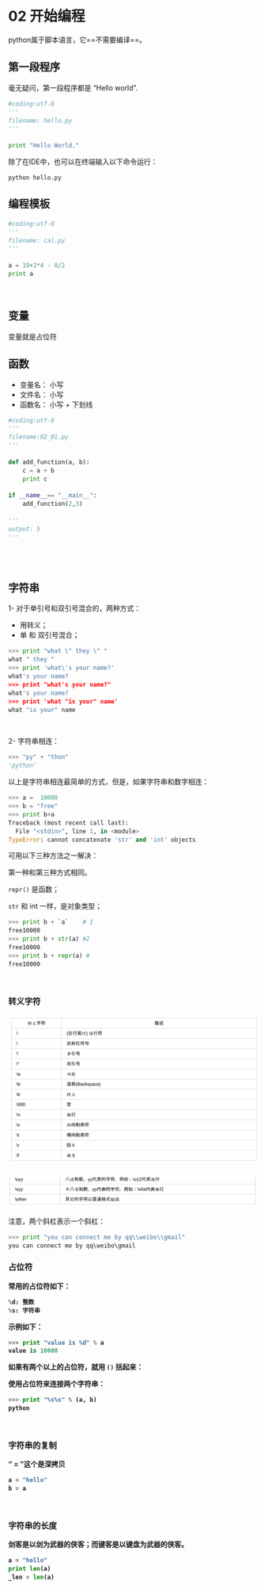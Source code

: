 # 02 开始编程

python属于脚本语言，它==不需要编译==。

## 第一段程序

毫无疑问，第一段程序都是 “Hello world”.

```python
#coding:utf-8
'''
filename: hello.py
'''

print "Hello World."
```

除了在IDE中，也可以在终端输入以下命令运行：

```shell
python hello.py
```



## 编程模板

```python
#coding:utf-8
'''
filename: cal.py
'''

a = 19+2*4 - 8/2
print a
```

<br>

## 变量

变量就是占位符



## 函数

- 变量名： 小写
- 文件名： 小写
- 函数名： 小写 + 下划线

```python
#coding:utf-8
'''
filename:02_01.py
'''

def add_function(a, b):
    c = a + b
    print c

if __name__== "__main__":
    add_function(2,3)

'''
output: 5
'''
    
```

<br>

## 字符串

1- 对于单引号和双引号混合的，两种方式：

- 用转义；
- 单 和 双引号混合；

```python
>>> print "what \" they \" "
what " they " 
>>> print 'what\'s your name?'
what's your name?
>>> print "what's your name?"
what's your name?
>>> print 'what "is your" name'
what "is your" name
```

<br>

2- 字符串相连：

```python
>>> "py" + "thon"
'python'
```

以上是字符串相连最简单的方式，但是，如果字符串和数字相连：

```python
>>> a =  10000
>>> b = "free"
>>> print b+a
Traceback (most recent call last):
  File "<stdin>", line 1, in <module>
TypeError: cannot concatenate 'str' and 'int' objects
```

可用以下三种方法之一解决：

第一种和第三种方式相同。

`repr()` 是函数；

`str` 和 int 一样，是对象类型；

```python
>>> print b + `a`	 # 1
free10000
>>> print b + str(a) #2
free10000
>>> print b + repr(a) #
free10000
```

<br>

###  转义字符

![image-20180718214900140](02_01.png)

![image-20180718214938329](02_02.png)

注意，两个斜杠表示一个斜杠：

```python
>>> print "you can connect me by qq\\weibo\\gmail"
you can connect me by qq\weibo\gmail
```



<b>

### 占位符

常用的占位符如下：

```python
%d: 整数
%s: 字符串
```

示例如下：

```python
>>> print "value is %d" % a
value is 10000
```

如果有两个以上的占位符，就用 `()` 括起来：

使用占位符来连接两个字符串：

```python
>>> print "%s%s" % (a, b)
python
```

<br>

### 字符串的复制

“ = ”这个是深拷贝

```python
a = "hello"
b = a
```

<br>

### 字符串的长度

剑客是以剑为武器的侠客；而键客是以键盘为武器的侠客。 

```python
a = "hello"
print len(a)
_len = len(a)
```

